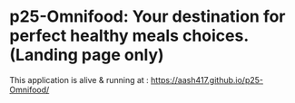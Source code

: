 # p25-Omnifood: Your destination for perfect healthy meals choices.(Landing page only)

This application is alive & running at : https://aash417.github.io/p25-Omnifood/
